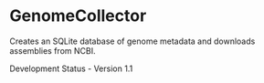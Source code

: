 # GenomeCollector
Creates an SQLite database of genome metadata and downloads assemblies from NCBI.

Development Status - Version 1.1
